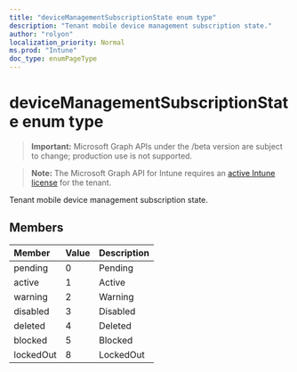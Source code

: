 ```yaml
---
title: "deviceManagementSubscriptionState enum type"
description: "Tenant mobile device management subscription state."
author: "rolyon"
localization_priority: Normal
ms.prod: "Intune"
doc_type: enumPageType
---
```


# deviceManagementSubscriptionState enum type

> **Important:** Microsoft Graph APIs under the /beta version are subject to change; production use is not supported.

> **Note:** The Microsoft Graph API for Intune requires an [active Intune license](https://go.microsoft.com/fwlink/?linkid=839381) for the tenant.

Tenant mobile device management subscription state.

## Members
|Member|Value|Description|
|:---|:---|:---|
|pending|0|Pending|
|active|1|Active|
|warning|2|Warning|
|disabled|3|Disabled|
|deleted|4|Deleted|
|blocked|5|Blocked|
|lockedOut|8|LockedOut|




